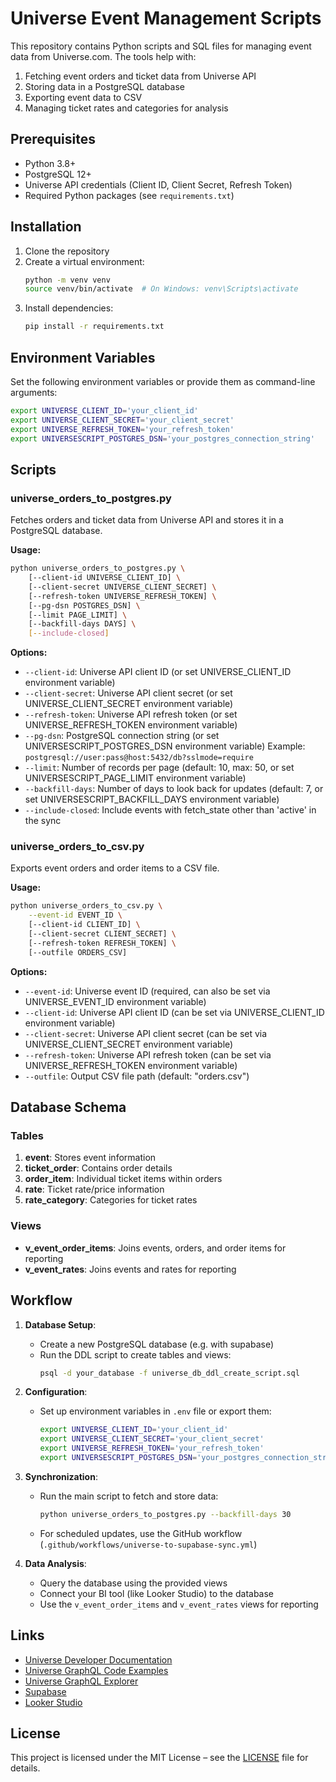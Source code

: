 # Universe Event Management Scripts

This repository contains Python scripts and SQL files for managing event data from Universe.com. The tools help with:

1. Fetching event orders and ticket data from Universe API
2. Storing data in a PostgreSQL database
3. Exporting event data to CSV
4. Managing ticket rates and categories for analysis

## Prerequisites

- Python 3.8+
- PostgreSQL 12+
- Universe API credentials (Client ID, Client Secret, Refresh Token)
- Required Python packages (see `requirements.txt`)

## Installation

1. Clone the repository
2. Create a virtual environment:
   ```bash
   python -m venv venv
   source venv/bin/activate  # On Windows: venv\Scripts\activate
   ```
3. Install dependencies:
   ```bash
   pip install -r requirements.txt
   ```

## Environment Variables

Set the following environment variables or provide them as command-line arguments:

```bash
export UNIVERSE_CLIENT_ID='your_client_id'
export UNIVERSE_CLIENT_SECRET='your_client_secret'
export UNIVERSE_REFRESH_TOKEN='your_refresh_token'
export UNIVERSESCRIPT_POSTGRES_DSN='your_postgres_connection_string'
```

## Scripts

### universe_orders_to_postgres.py

Fetches orders and ticket data from Universe API and stores it in a PostgreSQL database.

**Usage:**
```bash
python universe_orders_to_postgres.py \
    [--client-id UNIVERSE_CLIENT_ID] \
    [--client-secret UNIVERSE_CLIENT_SECRET] \
    [--refresh-token UNIVERSE_REFRESH_TOKEN] \
    [--pg-dsn POSTGRES_DSN] \
    [--limit PAGE_LIMIT] \
    [--backfill-days DAYS] \
    [--include-closed]
```

**Options:**
- `--client-id`: Universe API client ID (or set UNIVERSE_CLIENT_ID environment variable)
- `--client-secret`: Universe API client secret (or set UNIVERSE_CLIENT_SECRET environment variable)
- `--refresh-token`: Universe API refresh token (or set UNIVERSE_REFRESH_TOKEN environment variable)
- `--pg-dsn`: PostgreSQL connection string (or set UNIVERSESCRIPT_POSTGRES_DSN environment variable)
  Example: `postgresql://user:pass@host:5432/db?sslmode=require`
- `--limit`: Number of records per page (default: 10, max: 50, or set UNIVERSESCRIPT_PAGE_LIMIT environment variable)
- `--backfill-days`: Number of days to look back for updates (default: 7, or set UNIVERSESCRIPT_BACKFILL_DAYS environment variable)
- `--include-closed`: Include events with fetch_state other than 'active' in the sync

### universe_orders_to_csv.py

Exports event orders and order items to a CSV file.

**Usage:**
```bash
python universe_orders_to_csv.py \
    --event-id EVENT_ID \
    [--client-id CLIENT_ID] \
    [--client-secret CLIENT_SECRET] \
    [--refresh-token REFRESH_TOKEN] \
    [--outfile ORDERS_CSV]
```

**Options:**
- `--event-id`: Universe event ID (required, can also be set via UNIVERSE_EVENT_ID environment variable)
- `--client-id`: Universe API client ID (can be set via UNIVERSE_CLIENT_ID environment variable)
- `--client-secret`: Universe API client secret (can be set via UNIVERSE_CLIENT_SECRET environment variable)
- `--refresh-token`: Universe API refresh token (can be set via UNIVERSE_REFRESH_TOKEN environment variable)
- `--outfile`: Output CSV file path (default: "orders.csv")

## Database Schema

### Tables

1. **event**: Stores event information
2. **ticket_order**: Contains order details
3. **order_item**: Individual ticket items within orders
4. **rate**: Ticket rate/price information
5. **rate_category**: Categories for ticket rates

### Views

- **v_event_order_items**: Joins events, orders, and order items for reporting
- **v_event_rates**: Joins events and rates for reporting

## Workflow

1. **Database Setup**:
   - Create a new PostgreSQL database (e.g. with supabase)
   - Run the DDL script to create tables and views:
     ```bash
     psql -d your_database -f universe_db_ddl_create_script.sql
     ```

2. **Configuration**:
   - Set up environment variables in `.env` file or export them:
     ```bash
     export UNIVERSE_CLIENT_ID='your_client_id'
     export UNIVERSE_CLIENT_SECRET='your_client_secret'
     export UNIVERSE_REFRESH_TOKEN='your_refresh_token'
     export UNIVERSESCRIPT_POSTGRES_DSN='your_postgres_connection_string'
     ```

3. **Synchronization**:
   - Run the main script to fetch and store data:
     ```bash
     python universe_orders_to_postgres.py --backfill-days 30
     ```
   - For scheduled updates, use the GitHub workflow (`.github/workflows/universe-to-supabase-sync.yml`)

4. **Data Analysis**:
   - Query the database using the provided views
   - Connect your BI tool (like Looker Studio) to the database
   - Use the `v_event_order_items` and `v_event_rates` views for reporting

## Links

- [Universe Developer Documentation](https://developers.universe.com/docs/introduction)
- [Universe GraphQL Code Examples](https://developers.universe.com/docs/code-examples)
- [Universe GraphQL Explorer](https://www.universe.com/graphiql)
- [Supabase](https://supabase.com/)
- [Looker Studio](https://lookerstudio.google.com/)

## License

This project is licensed under the MIT License – see the [LICENSE](LICENSE) file for details.